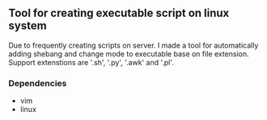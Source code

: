 ## Tool for creating executable script on linux system
Due to frequently creating scripts on server. I made a tool for automatically adding shebang and change mode to executable base on file extension. Support extenstions are '.sh', '.py', '.awk' and '.pl'.

### Dependencies
- vim
- linux
